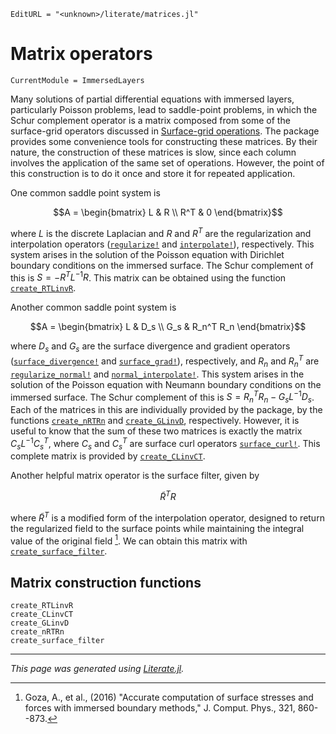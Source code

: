 ```@meta
EditURL = "<unknown>/literate/matrices.jl"
```

# Matrix operators

```@meta
CurrentModule = ImmersedLayers
```

Many solutions of partial differential equations with immersed layers, particularly Poisson problems,
lead to saddle-point problems, in which the Schur complement operator is a matrix
composed from some of the surface-grid operators discussed in [Surface-grid operations](@ref).
The package provides some convenience tools for constructing these matrices. By
their nature, the construction of these matrices is slow, since each column
involves the application of the same set of operations. However, the point
of this construction is to do it once and store it for repeated application.

One common saddle point system is

$$A = \begin{bmatrix} L & R \\ R^T & 0 \end{bmatrix}$$

where $L$ is the discrete Laplacian and $R$ and $R^T$ are the regularization
and interpolation operators ([`regularize!`](@ref) and [`interpolate!`](@ref)),
respectively. This system arises in the solution of the Poisson equation
with Dirichlet boundary conditions on the immersed surface. The Schur complement of this is
$S = - R^T L^{-1} R$. This matrix can be obtained using the function [`create_RTLinvR`](@ref).

Another common saddle point system is

$$A = \begin{bmatrix} L & D_s \\ G_s & R_n^T R_n \end{bmatrix}$$

where $D_s$ and $G_s$ are the surface divergence and gradient operators
([`surface_divergence!`](@ref) and [`surface_grad!`](@ref)),
respectively, and $R_n$ and $R_n^T$ are [`regularize_normal!`](@ref) and [`normal_interpolate!`](@ref).
This system arises in the solution of the Poisson equation
with Neumann boundary conditions on the immersed surface. The Schur complement of this is
$S = R_n^T R_n - G_s L^{-1} D_s$. Each of the matrices in this are individually
provided by the package, by the functions [`create_nRTRn`](@ref) and [`create_GLinvD`](@ref),
respectively. However, it is useful to know that the sum of these two
matrices is exactly the matrix $C_s L^{-1}C_s^T$, where $C_s$ and $C_s^T$ are
surface curl operators [`surface_curl!`](@ref). This complete matrix is provided by
[`create_CLinvCT`](@ref).

Another helpful matrix operator is the surface filter, given by

$$\tilde{R}^T R$$

where $\tilde{R}^T$ is a modified form of the interpolation operator,
designed to return the regularized field to the surface points while
maintaining the integral value of the original field [^1]. We can
obtain this matrix with [`create_surface_filter`](@ref).

## Matrix construction functions

```@docs
create_RTLinvR
create_CLinvCT
create_GLinvD
create_nRTRn
create_surface_filter
```

[^1]: Goza, A., et al., (2016) "Accurate computation of surface stresses and forces with immersed boundary methods," J. Comput. Phys., 321, 860--873.

---

*This page was generated using [Literate.jl](https://github.com/fredrikekre/Literate.jl).*

